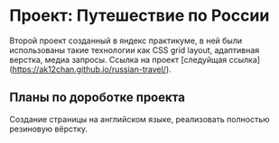 # Проект: Путешествие по России
Второй проект созданный в яндекс практикуме, в ней были использованы такие технологии как CSS grid layout, адаптивная верстка, медиа запросы.
Ссылка на проект [следуйщая ссылка] (https://ak12chan.github.io/russian-travel/).
## Планы по дороботке проекта
Создание страницы на английском языке, реализовать полностью резиновую вёрстку. 
